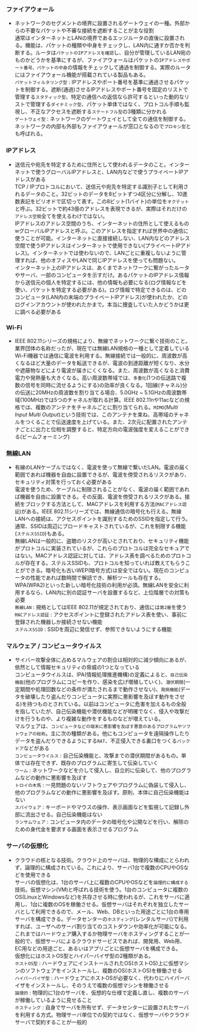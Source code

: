 ### ファイアウォール
- ネットワークのセグメントの境界に設置されるゲートウェイの一種。外部からの不要なパケットや不審な接続を遮断することが主な役割  
通常はインターネットとLANの境界であるエッジルータの直後に設置される。機能は、パケットの種類や中身をチェックし、LAN内に通すか否かを判断する。ルータは`パケットのIPアドレスを確認`し、自分が管理しているLAN宛のものかどうかを基準にするが、ファイアウォールはパケットの`IPアドレスやポート番号、パケットの中身`の情報をチェックして通過を制御する。実際のルータにはファイアウォール機能が搭載されている製品もある。  
`パケットフィルタリング型` : IPアドレスやポート番号を基準に通過させるパケットを制御する。遮断(通過)させるIPアドレスやポート番号を固定のリストで管理する`スタティック型`、特定の通信への返信なら許可するといった動的なリストで管理する`ダイナミック型`、パケット単体ではなく、プロトコル手順も監視し、不正なアクセスを遮断する`ステートフル型`の3種類に分かれる  
`ゲートウェイ型` : ネットワークのゲートウェイとして全ての通信を制御する。ネットワークの内部も外部もファイアウォールが窓口となるので`プロキシ型`とも呼ばれる。

### IPアドレス
- 送信元や宛先を特定するために住所として使われるデータのこと。インターネットで使うグローバルIPアドレスと、LAN内などで使うプライベートIPアドレスがある  
TCP / IPプロトコルにおいて、送信元や宛先を特定する識別子として利用されるデータのこと。32ビットのデータを8ビットずつ4区分に分解し、10進数表記をピリオドで区切って表す。この8ビット(1バイト)の単位を`オクテット`と呼ぶ。32ビットで約43億のアドレスを表現できるが、実際はそれだけの`アドレス空間`全てを使えるわけではない。  
IPアドレスのアドレス空間のうち、インターネットの住所として使えるものwグローバルIPアドレスと呼ぶ。このアドレスを指定すれば世界中の通信に使うことが可能。インターネットに直接接続しない、LAN内などのアドレス空間で使うIPアドレスはインターネットで使用できない(プライベートIPアドレス)。インターネットでは使わないので、LANごとに重複しないように管理すれば、他のオフィスやLANで同じIPアドレスを使っても問題ない。  
インターネット上のIPアドレスは、あくまでネットワークに繋がったルータやサーバ、一部のコンピュータを示すだけ。あるパケットのIPアドレス情報から送信元の個人を特定するには、他の情報も必要になる(ログ情報などを使い、パケットを特定する必要がある)。ログ情報で特定できるのは、どのコンピュータ(LAN内の末端のプライベートIPアドレス)が使われたか、どのログインアカウントが使われたかまで。本当に捜査していた人かどうかは更に調べる必要がある

### Wi-Fi
- IEEE 802.11シリーズの規格により、無線でネットワークに繋ぐ技術のこと。業界団体の名称だったが、現在では無線LAN規格の一種として定着している  
Wi-Fi機器では通信に電波を利用する。無線接続では一般的に、周波数が高くなるほど大量のデータを転送できるが、電波の到達距離が短くなり、水分や遮蔽物などにより電波が届きにくくなる。また、周波数が高くなると消費電力や発熱量も大きくなる。高い周波数帯域では、`多重化`(1つの伝送路で複数の信号を同時に流せるようにする)の効率が良くなる。1回線(チャネル)分の伝送に20MHzの周波数を割り当てる場合、5.0GHz ~ 5.1GHzの周波数帯域(100MHz)では5つのチャネルが取れる計算。IEEE 802.11nや11acなどの規格では、複数のアンテナをチャネルごとに割り当てられる。`MIMO`(*Multi Input Multi Output*)という技術では、このアンテナを束ね、高帯域のチャネルをつくることで伝送速度を上げている。また、2次元に配置されたアンテナごとに出力と位相を調整すると、特定方向の電波強度を変えることができる(ビームフォーミング)

### 無線LAN
- 有線のLANケーブルではなく、電波を使って無線で繋いだLAN。電波の届く範囲であれば機器を自由に設置できるが、電波を傍受されるリスクがあり、セキュリティ対策を行っておく必要がある  
電波を使うため、ケーブルに制限されることがなく、電波の届く範囲であれば機器を自由に設置できる。その反面、電波を傍受されるリスクがある。接続をブロックする方法として、MACアドレスを利用する方法(`MACアドレス認証`)がある。IEEE 802.11シリーズでは、無線通信の暗号化も行える。無線LANへの接続は、アクセスポイントを識別するためのSSIDを指定して行う。通常、SSIDは周辺にブロードキャストされているが、これを制限する機能(`ステルスSSID`)もある。  
無線LANは一般的に、盗聴のリスクが高いとされており、セキュリティ機能がプロトコルに実装されているが、これらのプロトコルは完全なセキュアではない。MACアドレス認証に対しては、アドレス表を調べるためのプロトコルが存在する。ステルスSSIDも、プロトコルを知っていれば教えてもらうことができる。暗号化も古いWEP(暗号方式)は安全ではない。現在のコンピュータの性能であれば数時間で解読でき、解析ツールも存在する。WPA(WPA2)といった新しい暗号化技術の利用が必須。無線LANを安全に利用するなら、LAN内に別の認証サーバを設置するなど、上位階層での対策も必要  
`無線LAN` : 規格としてはIEEE 802.11が規定されており、通信には`第2層`を使う  
`MACアドレス認証` : アクセスポイントに登録されたアドレス表を使い、事前に登録された機器しか接続させない機能  
`ステルスSSID` : SSIDを周辺に発信せず、参照できないようにする機能

### マルウェア / コンピュータウイルス
- サイバー攻撃全体に占めるマルウェアの割合は相対的に減少傾向にあるが、依然として情報セキュリティの脅威の1つとなっている  
コンピュータウイルスは、IPA(情報処理推進機構)の定義によると、`自己伝染機能`(他のプログラムにコピーを作り、感染を広げ増殖していく)、`潜伏期間`(一定期間や処理回数などの条件が満たされるまで動作させない)、`発病機能`(データを破壊したり盗んだりコンピュータに実際に悪影響を及ぼす動作をさせる)を持つものとされている。以前はコンピュータに危害を加えるもの全般を指していたが、自己伝染機能や潜伏機能などが明確でなく、侵入や攻撃だけを行うものや、より複雑な動作をするものなどが増えている。  
マルウェアは、`コンピュータなどの端末に悪影響を及ぼす悪意のあるプログラムやソフトウェアの総称`。主に次の種類がある。他にもコンピュータを遠隔操作したりデータを盗んだりできるようにする`RAT`、不正侵入できる裏口をつくる`バックドア`などがある  
`コンピュータウイルス` : 自己伝染機能と、攻撃までの潜伏期間があるもの。単体では存在できず、既存のプログラムに寄生して伝染していく  
`ワーム` : ネットワークなどを介して侵入し、自立的に伝染して、他のプログラムなどの動作に悪影響を及ぼす  
`トロイの木馬` : 一見問題のないソフトウェアやプログラムに偽装して侵入し、他のプログラムなどの動作に悪影響を及ぼす。原則、本体に自己伝染機能はない  
`スパイウェア` : キーボードやマウスの操作、表示画面などを監視して記録し外部に流出させる。自己伝染機能はない  
`ランサムウェア` : コンピュータ内のデータの暗号化や公開などを行い、解除のための身代金を要求する画面を表示させるプログラム

### サーバの仮想化
- クラウドの核となる技術。クラウド上のサーバは、物理的な構成にとらわれず、論理的に構成されている。これにより、サーバ1台で複数のCPUやOSなどを使用できる  
サーバの仮想化は、1台のサーバ上に複数のCPUやOSなどを`論理的に構成する`技術。仮想マシン(VM)と呼ばれる技術を使う。1台のコンピュータに複数のOS(LinuxとWindowsなど)を共存させる時に使われるが、これをサーバに適用し、1台に複数のOSを稼働させる。仮想サーバはそれぞれを独立したサーバとして利用できるので、メール、Web、DBといった用途ごとに1台の専用サーバを構成できる。データセンターの`ホスティング`(レンタルサーバ)で利用すれば、ユーザへのサーバ割り当てのコストダウンや効率化が可能になる。これまではハードウェア購入するか物理サーバをホスティングすることが一般的で、仮想サーバによるクラウドサービスであれば、開発用、Web用、EC用などの用途ごと、あるいはアプリごとに仮想サーバを構成できる。  
仮想化にはホストOS型とハイパーバイザ型の2種類がある。  
`ホストOS型` : ハードウェアにインストールされたOS(ホストOS)上に仮想マシンのソフトウェアをインストールし、複数のOS(ホストOS)を稼働させる  
`ハイパーバイザ型` : ハードウェアにホストOSが必要なく、代わりにハイパーバイザをインストールし、そのうえで複数の仮想マシンを稼働させる  
`論理的` : 物理的に1台のサーバを、仮想的な仕様で定義し直し、複数のサーバが稼働しているように見せること  
`ホスティング` : 自身でサーバを所有せず、データセンターに設置されたサーバを利用する方式。物理サーバ単位での契約ではなく、仮想サーバやクラウドサーバで契約することが一般的
